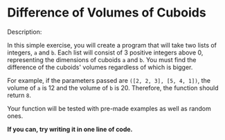 # Difference of Volumes of Cuboids
Description:

In this simple exercise, you will create a program that will take two lists of integers, ```a``` and ```b```. Each list will consist of 3 positive integers above 0, representing the dimensions of cuboids ```a``` and ```b```. You must find the difference of the cuboids' volumes regardless of which is bigger.

For example, if the parameters passed are ```([2, 2, 3], [5, 4, 1])```, the volume of ```a``` is 12 and the volume of ```b``` is 20. Therefore, the function should return ```8```.

Your function will be tested with pre-made examples as well as random ones.

**If you can, try writing it in one line of code.**
